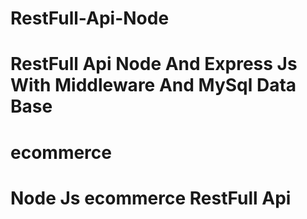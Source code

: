 # RestFull-Api-Node
# RestFull Api Node And Express Js  With Middleware And MySql Data Base
# ecommerce 
# Node Js ecommerce RestFull Api
